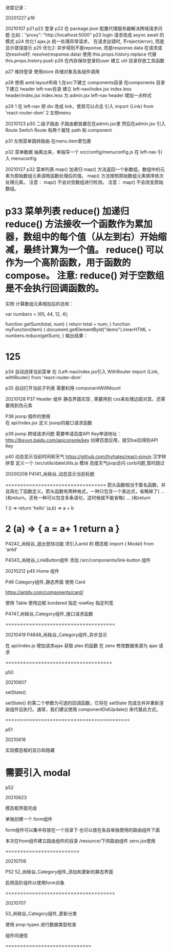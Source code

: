 进度记录：

20201227 p18

20210107 p21 p22 登录
 p22 在 package.json 配置代理服务器解决跨域请求问题
 比如："proxy": "http://localhost:5000"
 p23 login 请求改成 async await 的模式
 p24 
 优化1 ajax.js 统一处理异常请求，
 在请求出错时, 不reject(error), 而是显示错误提示
 p25
 优化2: 异步得到不是reponse, 而是response.data
   在请求成功resolve时: resolve(response.data)
   使用 this.props.history.replace 代替 this.props.history.push
 p26
 在内存保存登录的user
 建立 util 目录存放工具函数

 p27 维持登录 
 使用store 存储对象及各组件调用

 p28 使用 antd layout布局 
 1,在src下建立 components目录
 在components 目录下建立 header left-nav目录 
 建立 left-nav/index.jsx index.less header/index.jsx index.less
 为 admin.jsx left-nav header 增加一点样式

 p29
 1
 在 left-nav 把 div 改成 link，使其可以点击 
 引入 import {Link} from 'react-router-dom'
 2
 左侧menu

 20210123
 p30 二级子路由
 子路由都放置在在admin.jsx里
 然后在admin.jsx 引入 Route Switch
 Route 有两个属性 path 和 component
 
 p31 左侧菜单跳转路由
 在menu.item里包裹 <link></link>

 p32 菜单数据 
 抽离出来，单独写一个 src/config/menuconfig.js
 在 left-nav 引入 menuconfig

 20210127
 p32 菜单列表 map() 加递归
 map() 方法返回一个新数组，数组中的元素为原始数组元素调用函数处理后的值。
 map() 方法按照原始数组元素顺序依次处理元素。
 注意： map() 不会对空数组进行检测。
 注意： map() 不会改变原始数组。


 p33 菜单列表 reduce() 加递归
 reduce() 方法接收一个函数作为累加器，数组中的每个值（从左到右）开始缩减，最终计算为一个值。
 reduce() 可以作为一个高阶函数，用于函数的 compose。
 注意: reduce() 对于空数组是不会执行回调函数的。
 ====================
 实例
  计算数组元素相加后的总和：

  var numbers = [65, 44, 12, 4];
  
  function getSum(total, num) {
      return total + num;
  }
  function myFunction(item) {
      document.getElementById("demo").innerHTML = numbers.reduce(getSum);
  }
  输出结果：

  125
 ====================
 p34 自动选择当前菜单
 在 /Left-nav/index.jsx引入 WithRouter
 import {Link, withRouter} from 'react-router-dom'


 p35 自动打开当前子列表
 需要利用 componentWillMount

20210128
P37 Header 组件
静态界面实现 , 需要用到 css来处理边距对其，还需要用到伪元素

P38 jsonp 插件的使用  
在 api/index.jsx 定义 jsonp的接口请求函数

p39 jsonp 跨域请求问题
需要申请百度API Key申请地址：http://lbsyun.baidu.com/apiconsole/key
创建百度应用，提交bai后得到API Key

p40 动态显示当前时间和天气
https://github.com/thyhates/react-pinyin
汉字转拼音
定义一个 /src/utils/dateUtils.js 模块
百度天气jsop访问 corb问题,暂时跳过


20200208
P4141_尚硅谷_动态显示当前标题

==================================
箭头函数相当于匿名函数，并且简化了函数定义。箭头函数有两种格式，一种只包含一个表达式，省略掉了{ … }和return。还有一种可以包含多条语句，这时候就不能省略{ … }和return

1
() => return 'hello'
(a,b) => a + b

2
(a) => {
  a = a+ 1
  return a
}
==================================

P4242_尚硅谷_退出登陆功能
须引入antd 的 模态框
import { Modal} from 'antd'

P4343_尚硅谷_LinkButton组件
添加 /src/components/link-button 组件




20210212
p45 Home 组件 


P46 Category组件_静态界面
使用 Card

https://antdv.com/components/card/

使用 Table
使用边框 bordered
指定 rowKey
指定列宽

P4747_尚硅谷_Category组件_接口请求函数

=====================================

20210419
P4848_尚硅谷_Category组件_异步显示

在 api/index.js 增加请求ajax 获取 plex 的函数
在 zenv 修改数据来源为 ajax 请求


====================================

p50

20210607

setState()

setState() 的第二个参数为可选的回调函数，它将在 setState 完成合并并重新渲染组件后执行。通常，我们建议使用 componentDidUpdate() 来代替此方式。

==========================================

p51

20210618 

实现模态框的显示和隐藏

需要引入 modal
===========================================

p52

20210623

模态框界面完成

单独创建一个 form组件

form组件可以集中存放在一个目录下
也可以放在各自单独使用的路由组件下面

本次在from组件建立路由组件的目录 /resource/下供路由组件 zenv.jsx使用




=========================

20210706

P52
52_尚硅谷_Category组件_添加和更新的静态界面


启用高阶组件以使用form对象 



=====================================

20210707

53_尚硅谷_Category组件_更新分类

使用 prop-types 进行数据类型检查

组件间通信

=============================